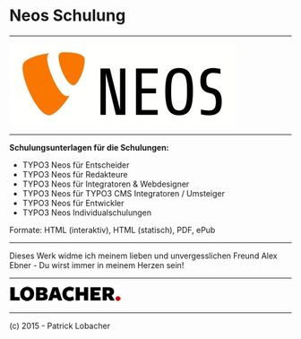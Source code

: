 Neos Schulung
======


-----

![TYPO3 Neos](./assets/typo3_neos_logo.jpg)

-----


**Schulungsunterlagen für die Schulungen:**

* TYPO3 Neos für Entscheider
* TYPO3 Neos für Redakteure
* TYPO3 Neos für Integratoren & Webdesigner
* TYPO3 Neos für TYPO3 CMS Integratoren / Umsteiger
* TYPO3 Neos für Entwickler
* TYPO3 Neos Individualschulungen

Formate: HTML (interaktiv), HTML (statisch), PDF, ePub

-----

Dieses Werk widme ich meinem lieben und unvergesslichen Freund Alex Ebner - Du wirst immer in meinem Herzen sein!

-----

![LOBACHER.](./assets/Lobacher-Logo-Slides.png)

-----
(c) 2015 - Patrick Lobacher
